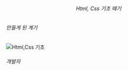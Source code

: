 ###### <center>Html, Css 기초 떼기</center>
###### 만들게 된 계기
![Html,Css 기초](https://user-images.githubusercontent.com/73999410/103451484-de9ef000-4d07-11eb-9a86-cdffcd5c43db.png)
###### 개발자 